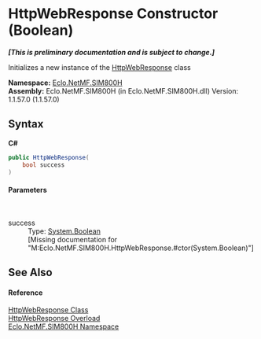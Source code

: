 # HttpWebResponse Constructor (Boolean)
 _**\[This is preliminary documentation and is subject to change.\]**_

Initializes a new instance of the <a href="T_Eclo_NetMF_SIM800H_HttpWebResponse">HttpWebResponse</a> class

**Namespace:**&nbsp;<a href="N_Eclo_NetMF_SIM800H">Eclo.NetMF.SIM800H</a><br />**Assembly:**&nbsp;Eclo.NetMF.SIM800H (in Eclo.NetMF.SIM800H.dll) Version: 1.1.57.0 (1.1.57.0)

## Syntax

**C#**<br />
``` C#
public HttpWebResponse(
	bool success
)
```


#### Parameters
&nbsp;<dl><dt>success</dt><dd>Type: <a href="http://msdn2.microsoft.com/en-us/library/a28wyd50" target="_blank">System.Boolean</a><br />\[Missing <param name="success"/> documentation for "M:Eclo.NetMF.SIM800H.HttpWebResponse.#ctor(System.Boolean)"\]</dd></dl>

## See Also


#### Reference
<a href="T_Eclo_NetMF_SIM800H_HttpWebResponse">HttpWebResponse Class</a><br /><a href="Overload_Eclo_NetMF_SIM800H_HttpWebResponse__ctor">HttpWebResponse Overload</a><br /><a href="N_Eclo_NetMF_SIM800H">Eclo.NetMF.SIM800H Namespace</a><br />